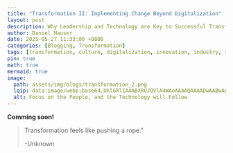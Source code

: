 ```yaml
---
title: "Transformation II: Implementing Change Beyond Digitalization"
layout: post
description: Why Leadership and Technology are Key to Successful Transformation
author: Daniel Hauser
date: 2025-05-27 11:33:00 +0800
categories: [Blogging, Transformation]
tags: [transformation, culture, digitalization, innovation, industry, technology, leadership]
pin: true
math: true
mermaid: true
image:
  path: assets/img/blogs/transformation_2.png
  lqip: data:image/webp;base64,UklGRlIAAABXRUJQVlA4WAoAAAAQAAAADwAABwAAQUxQSDIAAAARL0AmbZurmr57yyIiqE8oiG0bejIYEQTgqiDA9vqnsUSI6H+oAEAAAA==lq
  alt: Focus on the People, and the Technology will Follow
---
```


**Comming soon!**

> Transformation feels like pushing a rope."
>
> -Unknown
